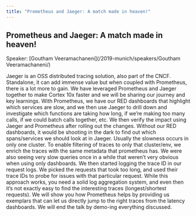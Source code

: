 ```yaml
---
title: "Prometheus and Jaeger: A match made in heaven!"
---
```


## Prometheus and Jaeger: A match made in heaven!

Speaker: [Goutham Veeramachaneni](/2019-munich/speakers/Goutham Veeramachaneni/)

Jaeger is an OSS distributed tracing solution, also part of the CNCF. Standalone, it can add immense value but when coupled with Prometheus, there is a lot more to gain. We have leveraged Prometheus and Jaeger together to make Cortex 10x faster and we will be sharing our journey and key learnings.  With Prometheus, we have our RED dashboards that highlight which services are slow, and we then use Jaeger to drill down and investigate which functions are taking how long, if we’re making too many calls, if we could batch calls together, etc. We then verify the impact using Jaeger and Prometheus after rolling out the changes. Without our RED dashboards, it would be shooting in the dark to find out which spans/services we should look at in Jaeger. Usually the slowness occurs in only one cluster. To enable filtering of traces to only that cluster/env, we enrich the traces with the same metadata that prometheus has.  We were also seeing very slow queries once in a while that weren’t very obvious when using only dashboards. We then started logging the trace ID in our request logs. We picked the requests that took too long, and used their trace IDs to probe for issues with that particular request. While this approach works, you need a solid log aggregation system, and even then it’s not exactly easy to find the interesting traces (longest/shortest requests). We will show you how Prometheus helps by providing us exemplars that can let us directly jump to the right traces from the latency dashboards. We will end the talk by demo-ing everything discussed.
